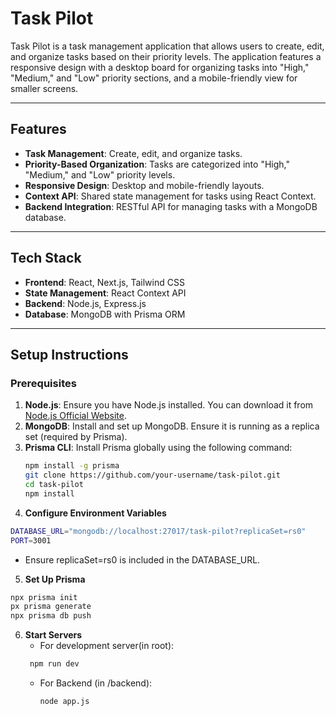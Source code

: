 # Task Pilot

Task Pilot is a task management application that allows users to create, edit, and organize tasks based on their priority levels. The application features a responsive design with a desktop board for organizing tasks into "High," "Medium," and "Low" priority sections, and a mobile-friendly view for smaller screens.

---

## Features

- **Task Management**: Create, edit, and organize tasks.
- **Priority-Based Organization**: Tasks are categorized into "High," "Medium," and "Low" priority levels.
- **Responsive Design**: Desktop and mobile-friendly layouts.
- **Context API**: Shared state management for tasks using React Context.
- **Backend Integration**: RESTful API for managing tasks with a MongoDB database.

---

## Tech Stack

- **Frontend**: React, Next.js, Tailwind CSS
- **State Management**: React Context API
- **Backend**: Node.js, Express.js
- **Database**: MongoDB with Prisma ORM

---

## Setup Instructions

### Prerequisites

1. **Node.js**: Ensure you have Node.js installed. You can download it from [Node.js Official Website](https://nodejs.org/).
2. **MongoDB**: Install and set up MongoDB. Ensure it is running as a replica set (required by Prisma).
3. **Prisma CLI**: Install Prisma globally using the following command:
   ```bash
   npm install -g prisma
   git clone https://github.com/your-username/task-pilot.git
   cd task-pilot
   npm install
   ```
4. **Configure Environment Variables**
```bash
DATABASE_URL="mongodb://localhost:27017/task-pilot?replicaSet=rs0"
PORT=3001
```
- Ensure replicaSet=rs0 is included in the DATABASE_URL.
5. **Set Up Prisma**
```bash
npx prisma init
px prisma generate
npx prisma db push
```
6. **Start Servers**
   - For development server(in root):
   ```bash
    npm run dev
   ```
    - For Backend (in /backend):
      ```bash
      node app.js
      ```

